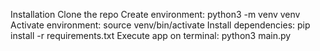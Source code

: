 Installation
 Clone the repo
 Create environment: python3 -m venv venv
 Activate environment: source venv/bin/activate
 Install dependencies: pip install -r requirements.txt
 Execute app on terminal: python3 main.py
